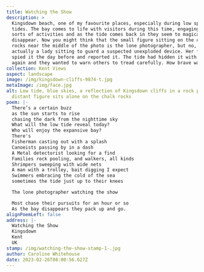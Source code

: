 ```yaml
---
title: Watching the Show
description: >
  Kingsdown beach, one of my favourite places, especially during low spring
  tides. The bay comes to life with visitors during this time, engaging in all
  sorts of activities and as the tide comes back in they seem to magically
  disappear. Now you might think that the small figure sitting on the chalk
  rocks near the middle of the photo is the lone photographer, but no, it was
  actually a lady sitting to guard a suspected unexploded device. Her friend had
  spied it the day before and reported it. The tide had hidden it with sand
  again and they wanted to warn others to tread carefully. How brave was that?
collection: Kent Views
aspect: landscape
image: /img/kingsdown-cliffs-9874-t.jpg
metaImage: /img/face.jpg
alt: Low tide, blue skies, a reflection of Kingsdown cliffs in a rock pool, a
  distant figure sits alone on the chalk rocks
poem: |-
  There’s a certain buzz
  as the sun starts to rise 
  chasing the dark from the nighttime sky
  What will the low tide reveal today?
  Who will enjoy the expansive bay?
  There's
  Fisherman casting out with a splash
  Canoeists passing by in a dash
  A Metal detectorist looking for a find
  Families rock pooling, and walkers, all kinds
  Shrimpers sweeping with wide nets
  A man with a trolley, bait digging I expect
  Swimmers embracing the cold of the sea
  sometimes the tide just up to their knees

  The lone photographer watching the show

  Most chase their pursuits for an hour or so
  As the bay disappears they pack up and go.
alignPoemLeft: false
address: |-
  Watching the Show
  Kingsdown
  Kent
  UK
stamp: /img/watching-the-show-stamp-1-.jpg
author: Caroline Whitehouse
date: 2023-02-26T08:00:56.627Z
---
```


